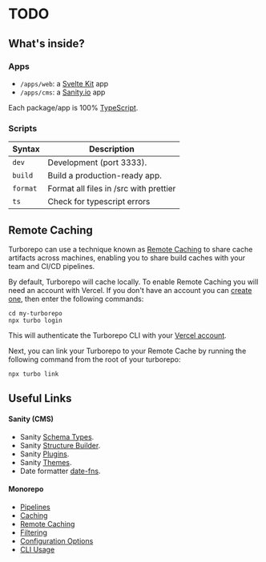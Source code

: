 # TODO

## What's inside?

### Apps

- `/apps/web`: a [Svelte Kit](https://kit.svelte.dev/) app
- `/apps/cms`: a [Sanity.io](https://sanity.io/) app

Each package/app is 100% [TypeScript](https://www.typescriptlang.org/).

### Scripts

| Syntax   | Description                            |
| -------- | -------------------------------------- |
| `dev`    | Development (port 3333).               |
| `build`  | Build a production-ready app.          |
| `format` | Format all files in /src with prettier |
| `ts`     | Check for typescript errors            |

## Remote Caching

Turborepo can use a technique known as [Remote Caching](https://turbo.build/repo/docs/core-concepts/remote-caching) to share cache artifacts across machines, enabling you to share build caches with your team and CI/CD pipelines.

By default, Turborepo will cache locally. To enable Remote Caching you will need an account with Vercel. If you don't have an account you can [create one](https://vercel.com/signup), then enter the following commands:

```
cd my-turborepo
npx turbo login
```

This will authenticate the Turborepo CLI with your [Vercel account](https://vercel.com/docs/concepts/personal-accounts/overview).

Next, you can link your Turborepo to your Remote Cache by running the following command from the root of your turborepo:

```
npx turbo link
```

## Useful Links

#### Sanity (CMS)

- Sanity [Schema Types](https://www.sanity.io/docs/schema-types).
- Sanity [Structure Builder](https://www.sanity.io/docs/structure-builder-reference).
- Sanity [Plugins](https://www.sanity.io/plugins).
- Sanity [Themes](https://themer.sanity.build).
- Date formatter [date-fns](https://date-fns.org/docs/Getting-Started).

#### Monorepo

- [Pipelines](https://turbo.build/repo/docs/core-concepts/monorepos/running-tasks)
- [Caching](https://turbo.build/repo/docs/core-concepts/caching)
- [Remote Caching](https://turbo.build/repo/docs/core-concepts/remote-caching)
- [Filtering](https://turbo.build/repo/docs/core-concepts/monorepos/filtering)
- [Configuration Options](https://turbo.build/repo/docs/reference/configuration)
- [CLI Usage](https://turbo.build/repo/docs/reference/command-line-reference)
